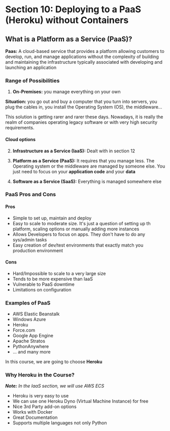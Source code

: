 # Section 10: Deploying to a PaaS (Heroku) without Containers

## What is a Platform as a Service (PaaS)?

**Paas:** A cloud-based service that provides a platform allowing customers to develop, run, and manage applications without the complexity of building and maintaining the infrastructure typically associated with developing and launching an application

### Range of Possibilities


1. **On-Premises:** you manage everything on your own

**Situation:** you go out and buy a computer that you turn into servers, you plug the cables in, you install the Operating System (OS), the middleware...

This solution is getting rarer and rarer these days. Nowadays, it is really the realm of companies operating legacy software or with very high security requirements.

#### Cloud options

2. **Infrastructure as a Service (IaaS):** Dealt with in section 12

3. **Platform as a Service (PaaS):** It requires that you manage less. The Operating system or the middleware are managed by someone else. You just need to focus on your **application code** and your **data**

4. **Software as a Service (SaaS):** Everything is managed somewhere else

### PaaS Pros and Cons

#### Pros

- Simple to set up, maintain and deploy
- Easy to scale to moderate size. It's just a question of setting up th platform, scaling options or manually adding more instances
- Allows Developers to focus on apps. They don't have to do any sys/admin tasks 
- Easy creation of dev/test environments that exactly match you production environment

#### Cons

- Hard/Impossible to scale to a very large size
- Tends to be more expensive than IaaS
- Vulnerable to PaaS downtime
- Limitations on configuration

### Examples of PaaS

- AWS Elastic Beanstalk
- Windows Azure
- Heroku
- Force.com
- Google App Engine
- Apache Stratos
- PythonAnywhere
- ... and many more

In this course, we are going to choose **Heroku**

### Why Heroku in the Course?

***Note:*** *In the IaaS section, we will use AWS ECS*

- Heroku is very easy to use
- We can use one Heroku Dyno (Virtual Machine Instance) for free
- Nice 3rd Party add-on options
- Works with Docker
- Great Documentation
- Supports multiple languages not only Python
